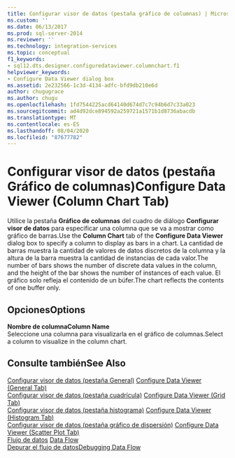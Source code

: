 ```yaml
---
title: Configurar visor de datos (pestaña gráfico de columnas) | Microsoft Docs
ms.custom: ''
ms.date: 06/13/2017
ms.prod: sql-server-2014
ms.reviewer: ''
ms.technology: integration-services
ms.topic: conceptual
f1_keywords:
- sql12.dts.designer.configuredataviewer.columnchart.f1
helpviewer_keywords:
- Configure Data Viewer dialog box
ms.assetid: 2e232566-1c3d-4134-adfc-bfd9db210e6d
author: chugugrace
ms.author: chugu
ms.openlocfilehash: 1fd7544225acd64140d674d7c7c94b6d7c33a023
ms.sourcegitcommit: ad4d92dce894592a259721a1571b1d8736abacdb
ms.translationtype: MT
ms.contentlocale: es-ES
ms.lasthandoff: 08/04/2020
ms.locfileid: "87677782"
---
```

# <a name="configure-data-viewer-column-chart-tab"></a><span data-ttu-id="3d4cd-102">Configurar visor de datos (pestaña Gráfico de columnas)</span><span class="sxs-lookup"><span data-stu-id="3d4cd-102">Configure Data Viewer (Column Chart Tab)</span></span>
  <span data-ttu-id="3d4cd-103">Utilice la pestaña **Gráfico de columnas** del cuadro de diálogo **Configurar visor de datos** para especificar una columna que se va a mostrar como gráfico de barras.</span><span class="sxs-lookup"><span data-stu-id="3d4cd-103">Use the **Column Chart** tab of the **Configure Data Viewer** dialog box to specify a column to display as bars in a chart.</span></span> <span data-ttu-id="3d4cd-104">La cantidad de barras muestra la cantidad de valores de datos discretos de la columna y la altura de la barra muestra la cantidad de instancias de cada valor.</span><span class="sxs-lookup"><span data-stu-id="3d4cd-104">The number of bars shows the number of discrete data values in the column, and the height of the bar shows the number of instances of each value.</span></span> <span data-ttu-id="3d4cd-105">El gráfico solo refleja el contenido de un búfer.</span><span class="sxs-lookup"><span data-stu-id="3d4cd-105">The chart reflects the contents of one buffer only.</span></span>  
  
## <a name="options"></a><span data-ttu-id="3d4cd-106">Opciones</span><span class="sxs-lookup"><span data-stu-id="3d4cd-106">Options</span></span>  
 <span data-ttu-id="3d4cd-107">**Nombre de columna**</span><span class="sxs-lookup"><span data-stu-id="3d4cd-107">**Column Name**</span></span>  
 <span data-ttu-id="3d4cd-108">Seleccione una columna para visualizarla en el gráfico de columnas.</span><span class="sxs-lookup"><span data-stu-id="3d4cd-108">Select a column to visualize in the column chart.</span></span>  
  
## <a name="see-also"></a><span data-ttu-id="3d4cd-109">Consulte también</span><span class="sxs-lookup"><span data-stu-id="3d4cd-109">See Also</span></span>  
 <span data-ttu-id="3d4cd-110">[Configurar visor de datos &#40;pestaña General&#41;](../../2014/integration-services/configure-data-viewer-general-tab.md) </span><span class="sxs-lookup"><span data-stu-id="3d4cd-110">[Configure Data Viewer &#40;General Tab&#41;](../../2014/integration-services/configure-data-viewer-general-tab.md) </span></span>  
 <span data-ttu-id="3d4cd-111">[Configurar visor de datos &#40;pestaña cuadrícula&#41;](../../2014/integration-services/configure-data-viewer-grid-tab.md) </span><span class="sxs-lookup"><span data-stu-id="3d4cd-111">[Configure Data Viewer &#40;Grid Tab&#41;](../../2014/integration-services/configure-data-viewer-grid-tab.md) </span></span>  
 <span data-ttu-id="3d4cd-112">[Configurar visor de datos &#40;pestaña histograma&#41;](../../2014/integration-services/configure-data-viewer-histogram-tab.md) </span><span class="sxs-lookup"><span data-stu-id="3d4cd-112">[Configure Data Viewer &#40;Histogram Tab&#41;](../../2014/integration-services/configure-data-viewer-histogram-tab.md) </span></span>  
 <span data-ttu-id="3d4cd-113">[Configurar visor de datos &#40;pestaña gráfico de dispersión&#41;](../../2014/integration-services/configure-data-viewer-scatter-plot-tab.md) </span><span class="sxs-lookup"><span data-stu-id="3d4cd-113">[Configure Data Viewer &#40;Scatter Plot Tab&#41;](../../2014/integration-services/configure-data-viewer-scatter-plot-tab.md) </span></span>  
 <span data-ttu-id="3d4cd-114">[Flujo de datos](data-flow/data-flow.md) </span><span class="sxs-lookup"><span data-stu-id="3d4cd-114">[Data Flow](data-flow/data-flow.md) </span></span>  
 [<span data-ttu-id="3d4cd-115">Depurar el flujo de datos</span><span class="sxs-lookup"><span data-stu-id="3d4cd-115">Debugging Data Flow</span></span>](troubleshooting/debugging-data-flow.md)  
  
  
